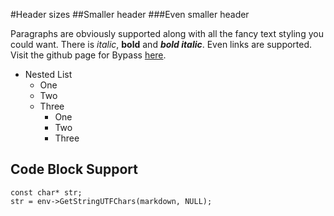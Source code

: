 #Header sizes
##Smaller header
###Even smaller header

Paragraphs are obviously supported along with all the fancy text styling you could want.
There is *italic*, **bold** and ***bold italic***. Even links are supported. Visit the
github page for Bypass [here](https://github.com/Uncodin/bypass).

* Nested List
	* One
	* Two
	* Three
		* One
		* Two
		* Three

## Code Block Support

    const char* str;
    str = env->GetStringUTFChars(markdown, NULL);
			
